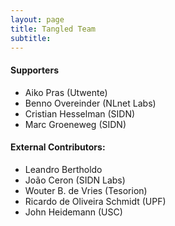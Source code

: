 ```yaml
---
layout: page
title: Tangled Team
subtitle:  
---
```


#### Supporters 
* Aiko Pras (Utwente)
* Benno Overeinder (NLnet Labs)
* Cristian Hesselman (SIDN)
* Marc Groeneweg (SIDN)

#### External Contributors:
* Leandro Bertholdo
* Jo&atilde;o  Ceron (SIDN Labs)
* Wouter B. de Vries (Tesorion)
* Ricardo de Oliveira Schmidt (UPF)
* John Heidemann (USC)
